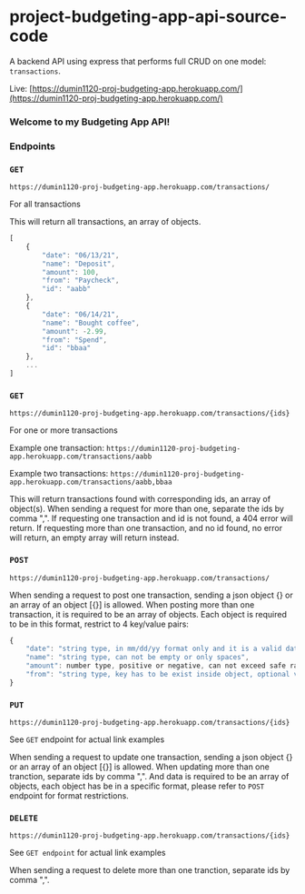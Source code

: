 # project-budgeting-app-api-source-code

A backend API using express that performs full CRUD on one model: `transactions`.

Live: [https://dumin1120-proj-budgeting-app.herokuapp.com/](https://dumin1120-proj-budgeting-app.herokuapp.com/)

### Welcome to my Budgeting App API!

### Endpoints

### `GET`
`https://dumin1120-proj-budgeting-app.herokuapp.com/transactions/`

For all transactions

This will return all transactions, an array of objects.
```javascript
[
    {
        "date": "06/13/21",
        "name": "Deposit",
        "amount": 100,
        "from": "Paycheck",
        "id": "aabb"
    },
    {
        "date": "06/14/21",
        "name": "Bought coffee",
        "amount": -2.99,
        "from": "Spend",
        "id": "bbaa"
    },
    ...
]
```

### `GET`
`https://dumin1120-proj-budgeting-app.herokuapp.com/transactions/{ids}`

For one or more transactions

Example one transaction: `https://dumin1120-proj-budgeting-app.herokuapp.com/transactions/aabb`

Example two transactions: `https://dumin1120-proj-budgeting-app.herokuapp.com/transactions/aabb,bbaa`

This will return transactions found with corresponding ids, an array of object(s). When sending a request for more than one, separate the ids by comma ",". If requesting one transaction and id is not found, a 404 error will return. If requesting more than one transaction, and no id found, no error will return, an empty array will return instead.

### `POST`
`https://dumin1120-proj-budgeting-app.herokuapp.com/transactions/`

When sending a request to post one transaction, sending a json object {} or an array of an object [{}] is allowed. When posting more than one transaction, it is required to be an array of objects. Each object is required to be in this format, restrict to 4 key/value pairs:
```javascript
{
    "date": "string type, in mm/dd/yy format only and it is a valid date after 2020",
    "name": "string type, can not be empty or only spaces",
    "amount": number type, positive or negative, can not exceed safe range, can not exceed 2 decimal digits,
    "from": "string type, key has to be exist inside object, optional value, can be left as empty string"
}
```
### `PUT`
`https://dumin1120-proj-budgeting-app.herokuapp.com/transactions/{ids}`

See `GET` endpoint for actual link examples

When sending a request to update one transaction, sending a json object {} or an array of an object [{}] is allowed. When updating more than one tranction, separate ids by comma ",". And data is required to be an array of objects, each object has be in a specific format, please refer to `POST` endpoint for format restrictions.

### `DELETE`
`https://dumin1120-proj-budgeting-app.herokuapp.com/transactions/{ids}`

See `GET endpoint` for actual link examples

When sending a request to delete more than one tranction, separate ids by comma ",".